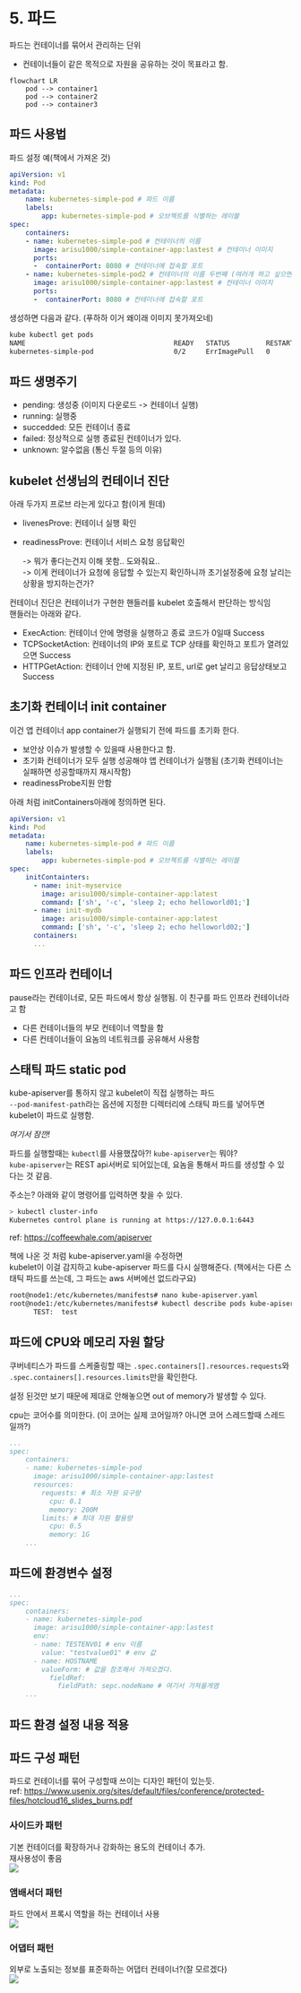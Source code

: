 # 5. 파드
파드는 컨테이너를 묶어서 관리하는 단위  
- 컨테이너들이 같은 목적으로 자원을 공유하는 것이 목표라고 함.
```mermaid
flowchart LR
    pod --> container1
    pod --> container2
    pod --> container3
```

## 파드 사용법
파드 설정 예(책에서 가져온 것)
```yaml
apiVersion: v1
kind: Pod
metadata: 
    name: kubernetes-simple-pod # 파드 이름
    labels:
        app: kubernetes-simple-pod # 오브젝트를 식별하는 레이블
spec:
    containers:
    - name: kubernetes-simple-pod # 컨테이너의 이름
      image: arisu1000/simple-container-app:lastest # 컨테이너 이미지
      ports:
      -  containerPort: 8080 # 컨테이너에 접속할 포트
    - name: kubernetes-simple-pod2 # 컨테이너의 이름 두번째 (여러개 하고 싶으면)
      image: arisu1000/simple-container-app:lastest # 컨테이너 이미지
      ports:
      -  containerPort: 8080 # 컨테이너에 접속할 포트
```

생성하면 다음과 같다. (푸하하 이거 왜이래 이미지 못가져오네)
```bash
kube kubectl get pods
NAME                                     READY   STATUS         RESTARTS         AGE
kubernetes-simple-pod                    0/2     ErrImagePull   0                33s
```

## 파드 생명주기
- pending: 생성중 (이미지 다운로드 -> 컨테이너 실행)
- running: 실행중
- succedded: 모든 컨테이너 종료
- failed: 정상적으로 실행 종료된 컨테이너가 있다.
- unknown: 알수없음 (통신 두절 등의 이유)

## kubelet 선생님의 컨테이너 진단
아래 두가지 프로브 라는게 있다고 함(이게 뭔데)
- livenesProve: 컨테이너 실행 확인
- readinessProve: 컨테이너 서비스 요청 응답확인 

    -> 뭐가 좋다는건지 이해 못함.. 도와줘요..  
    -> 이게 컨테이너가 요청에 응답할 수 있는지 확인하니까 초기설정중에 요청 날리는 상황을 방지하는건가?


컨테이너 진단은 컨테이너가 구현한 핸들러를 kubelet 호출해서 판단하는 방식임  
핸들러는 아래와 같다.
- ExecAction: 컨테이너 안에 명령을 실행하고 종료 코드가 0일때 Success
- TCPSocketAction: 컨테이너의 IP와 포트로 TCP 상태를 확인하고 포트가 열려있으면 Success
- HTTPGetAction: 컨테이너 안에 지정된 IP, 포트, url로 get 날리고 응답상태보고 Success

## 초기화 컨테이너 init container
이건 앱 컨테이너 app container가 실행되기 전에 파드를 초기화 한다.  
- 보안상 이슈가 발생할 수 있을때 사용한다고 함.
- 초기화 컨테이너가 모두 실행 성공해야 앱 컨테이너가 실행됨 (초기화 컨테이너는 실패하면 성공할때까지 재시작함)
- readinessProbe지원 안함

아래 처럼 initContainers아래에 정의하면 된다.  
```yaml
apiVersion: v1
kind: Pod
metadata: 
    name: kubernetes-simple-pod # 파드 이름
    labels:
        app: kubernetes-simple-pod # 오브젝트를 식별하는 레이블
spec:
    initContainters:
      - name: init-myservice
        image: arisu1000/simple-container-app:latest
        command: ['sh', '-c', 'sleep 2; echo helloworld01;']
      - name: init-mydb
        image: arisu1000/simple-container-app:latest
        command: ['sh', '-c', 'sleep 2; echo helloworld02;']
      containers:
      ...
```

## 파드 인프라 컨테이너
pause라는 컨테이너로, 모든 파드에서 항상 실행됨. 이 친구를 파드 인프라 컨테이너라고 함  
- 다른 컨테이너들의 부모 컨테이너 역할을 함
- 다른 컨테이너들이 요놈의 네트워크를 공유해서 사용함

## 스태틱 파드 static pod
kube-apiserver를 통하지 않고 kubelet이 직접 실행하는 파드  
`--pod-manifest-path`라는 옵션에 지정한 디렉터리에 스태틱 파드를 넣어두면 kubelet이 파드로 실행함.

*여기서 잠깐!*

파드를 실행할때는 `kubectl`를 사용했잖아?! `kube-apiserver`는 뭐야?  
`kube-apiserver`는 REST api서버로 되어있는데, 요놈을 통해서 파드를 생성할 수 있다는 것 같음.  

주소는? 아래와 같이 명령어를 입력하면 찾을 수 있다.
```bash
> kubectl cluster-info
Kubernetes control plane is running at https://127.0.0.1:6443
```

ref: https://coffeewhale.com/apiserver

책에 나온 것 처럼 kube-apiserver.yaml을 수정하면  
kubelet이 이걸 감지하고 kube-apiserver 파드를 다시 실행해준다. (책에서는 다른 스태틱 파드를 쓰는데, 그 파드는 aws 서버에선 없드라구요)
```bash
root@node1:/etc/kubernetes/manifests# nano kube-apiserver.yaml
root@node1:/etc/kubernetes/manifests# kubectl describe pods kube-apiserver -n kube-system | grep TEST
      TEST:  test
```

## 파드에 CPU와 메모리 자원 할당

쿠버네티스가 파드를 스케줄링할 때는 `.spec.containers[].resources.requests`와  
`.spec.containers[].resources.limits`만을 확인한다.

설정 된것만 보기 때문에 제대로 안해놓으면 out of memory가 발생할 수 있다.

cpu는 코어수를 의미한다. (이 코어는 실제 코어일까? 아니면 코어 스레드할때 스레드일까?)

```yaml
...
spec:
    containers:
    - name: kubernetes-simple-pod 
      image: arisu1000/simple-container-app:lastest
      resources:
        requests: # 최소 자원 요구량
          cpu: 0.1 
          memory: 200M
        limits: # 최대 자원 활용량
          cpu: 0.5
          memory: 1G
    ...
```

## 파드에 환경변수 설정

```yaml
...
spec:
    containers:
    - name: kubernetes-simple-pod 
      image: arisu1000/simple-container-app:lastest
      env:
      - name: TESTENV01 # env 이름
        value: "testvalue01" # env 값
      - name: HOSTNAME
        valueForm: # 값을 참조해서 가져오겠다.
          fieldRef:
            fieldPath: sepc.nodeName # 여기서 가져올게염
    ...
```

## 파드 환경 설정 내용 적용

## 파드 구성 패턴
파드로 컨테이너를 묶어 구성할때 쓰이는 디자인 패턴이 있는듯.  
ref: https://www.usenix.org/sites/default/files/conference/protected-files/hotcloud16_slides_burns.pdf


### 사이드카 패턴
기본 컨테이더를 확장하거나 강화하는 용도의 컨테이너 추가.  
재사용성이 좋음  
![](./img/img1.png)

### 앰배서더 패턴
파드 안에서 프록시 역할을 하는 컨테이너 사용  
![](./img/img2.png)

### 어댑터 패턴
외부로 노출되는 정보를 표준화하는 어댑터 컨테이너?(잘 모르겠다)  
![](./img/img3.png)